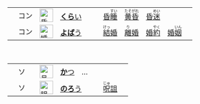<table>
  <tr>
    <td>　コン</td>
    <td><img src="https://f.2cn.cn/hanzi/svg/660F.svg" alt="昏" height="30"></td>
    <td><a href="https://jisho.org/search/暗い"><b>くら</b>い</a>　　　<a href="https://jisho.org/search/昏睡"><ins>昏<ruby>睡<rt>すい</rt></ruby></ins></a>　<a href="https://jisho.org/search/黄昏"><ins><ruby>黄昏<rt>たそがれ</rt></ruby></ins></a>　<a href="https://jisho.org/search/昏迷">昏<ruby>迷<rt>めい</rt></ruby></a>　</td>  
  </tr>
  <tr>
    <td>　コン</td>
    <td><img src="https://f.2cn.cn/hanzi/svg/5A5A.svg" alt="婚" height="30"></td>
    <td><a href="https://jisho.org/search/よばい"><b>よば</b>う</a>　　　<a href="https://jisho.org/search/結婚"><ins><ruby>結<rt>けっ</rt></ruby>婚</ins></a>　<a href="https://jisho.org/search/離婚"><ins><ruby>離<rt>り</rt></ruby>婚</ins></a>　<a href="https://jisho.org/search/婚約">婚<ruby>約<rt>やく</rt></ruby></a>　<a href="https://jisho.org/search/婚姻">婚<ruby>姻<rt>いん</rt></ruby></a>　</td>  
  </tr>
</table>


<table>
  <tr>
    <td>　ソ　</td>
    <td><img src="https://f.2cn.cn/hanzi/svg/4E14.svg" alt="且" height="30"></td>
    <td><a href="https://jisho.org/search/且つ"><b>か</b>つ</a>　…</td>　  
  </tr>
  <tr>
    <td>　ソ　</td>
    <td><img src="https://f.2cn.cn/hanzi/svg/8A5B.svg" alt="詛" height="30"></td>
    <td><a href="https://jisho.org/search/呪う"><b>のろ</b>う</a>　　　<a href="https://jisho.org/search/呪詛"><ins><ruby>呪<rt>じゅ</rt></ruby>詛</ins></a>　</td>  
  </tr>
</table>
